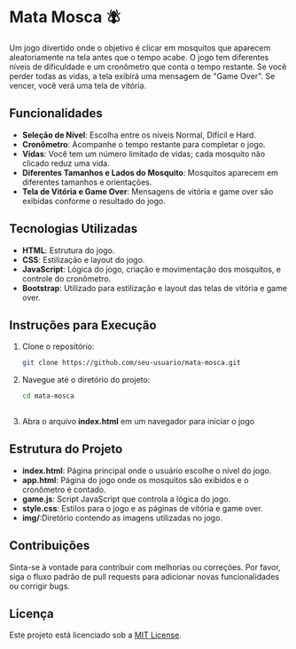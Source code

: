 # Mata Mosca 🪰

Um jogo divertido onde o objetivo é clicar em mosquitos que aparecem aleatoriamente na tela antes que o tempo acabe. O jogo tem diferentes níveis de dificuldade e um cronômetro que conta o tempo restante. Se você perder todas as vidas, a tela exibirá uma mensagem de "Game Over". Se vencer, você verá uma tela de vitória.

## Funcionalidades

- **Seleção de Nível**: Escolha entre os níveis Normal, Difícil e Hard.
- **Cronômetro**: Acompanhe o tempo restante para completar o jogo.
- **Vidas**: Você tem um número limitado de vidas; cada mosquito não clicado reduz uma vida.
- **Diferentes Tamanhos e Lados do Mosquito**: Mosquitos aparecem em diferentes tamanhos e orientações.
- **Tela de Vitória e Game Over**: Mensagens de vitória e game over são exibidas conforme o resultado do jogo.

## Tecnologias Utilizadas

- **HTML**: Estrutura do jogo.
- **CSS**: Estilização e layout do jogo.
- **JavaScript**: Lógica do jogo, criação e movimentação dos mosquitos, e controle do cronômetro.
- **Bootstrap**: Utilizado para estilização e layout das telas de vitória e game over.

## Instruções para Execução

1. Clone o repositório:
   ```bash
   git clone https://github.com/seu-usuario/mata-mosca.git

 2. Navegue até o diretório do projeto:
     ```bash
     cd mata-mosca
  
 3. Abra o arquivo **index.html** em um navegador para iniciar o jogo

## Estrutura do Projeto

- **index.html**: Página principal onde o usuário escolhe o nível do jogo.
- **app.html**: Página do jogo onde os mosquitos são exibidos e o cronômetro é contado.
- **game.js**: Script JavaScript que controla a lógica do jogo.
- **style.css**: Estilos para o jogo e as páginas de vitória e game over.
- **img/**:Diretório contendo as imagens utilizadas no jogo.

## Contribuições
Sinta-se à vontade para contribuir com melhorias ou correções. Por favor, siga o fluxo padrão de pull requests para adicionar novas funcionalidades ou corrigir bugs.

## **Licença**

Este projeto está licenciado sob a [MIT License](LICENSE).
